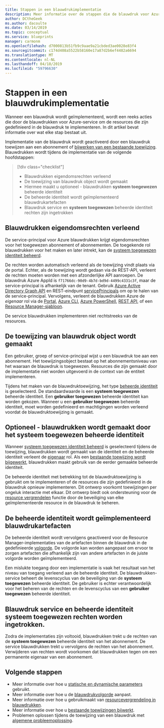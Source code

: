 ```yaml
---
title: Stappen in een blauwdrukimplementatie
description: Meer informatie over de stappen die de blauwdruk voor Azure-services doorloopt tijdens een implementatie.
author: DCtheGeek
ms.author: dacoulte
ms.date: 03/14/2019
ms.topic: conceptual
ms.service: blueprints
manager: carmonm
ms.openlocfilehash: d7000813b51fb9c9aae9a21cbded3ae0028e83f4
ms.sourcegitcommit: c174d408a5522b58160e17a87d2b6ef4482a6694
ms.translationtype: MT
ms.contentlocale: nl-NL
ms.lasthandoff: 04/18/2019
ms.locfileid: "59796630"
---
```

# <a name="stages-of-a-blueprint-deployment"></a>Stappen in een blauwdrukimplementatie

Wanneer een blauwdruk wordt geïmplementeerd, wordt een reeks acties die door de blauwdrukken voor Azure-service om de resources die zijn gedefinieerd in de blauwdruk te implementeren. In dit artikel bevat informatie over wat elke stap bestaat uit.

Implementatie van de blauwdruk wordt geactiveerd door een blauwdruk toewijzen aan een abonnement of [bijwerken van een bestaande toewijzing](../how-to/update-existing-assignments.md). Blauwdrukken wordt tijdens de implementatie van de volgende hoofdstappen:

> [!div class="checklist"]
> - Blauwdrukken eigendomsrechten verleend
> - De toewijzing van blauwdruk object wordt gemaakt
> - Hiermee maakt u optioneel - blauwdrukken **systeem toegewezen** beheerde identiteit
> - De beheerde identiteit wordt geïmplementeerd blauwdrukartefacten
> - Blauwdruk service en **systeem toegewezen** beheerde identiteit rechten zijn ingetrokken

## <a name="blueprints-granted-owner-rights"></a>Blauwdrukken eigendomsrechten verleend

De service-principal voor Azure blauwdrukken krijgt eigendomsrechten voor het toegewezen abonnement of abonnementen. De toegekende rol blauwdrukken voor het maken en later intrekt, kan de [systeem toegewezen identiteit beheerd](../../../active-directory/managed-identities-azure-resources/overview.md).

De rechten worden automatisch verleend als de toewijzing vindt plaats via de portal. Echter, als de toewijzing wordt gedaan via de REST-API, verleent de rechten moeten worden met een afzonderlijke API aanroepen. De blauwdruk Azure AppId is `f71766dc-90d9-4b7d-bd9d-4499c4331c3f`, maar de service-principal is afhankelijk van de tenant. Gebruik [Azure Active Directory Graph API](../../../active-directory/develop/active-directory-graph-api.md) en REST-eindpunt [servicePrincipals](/graph/api/resources/serviceprincipal) om op te halen van de service-principal. Vervolgens, verleent de blauwdrukken Azure de _eigenaar_ rol via de [Portal](../../../role-based-access-control/role-assignments-portal.md), [Azure CLI](../../../role-based-access-control/role-assignments-cli.md), [Azure PowerShell](../../../role-based-access-control/role-assignments-powershell.md), [REST API](../../../role-based-access-control/role-assignments-rest.md), of een [Resource Manager-sjabloon](../../../role-based-access-control/role-assignments-template.md).

De service blauwdrukken implementeren niet rechtstreeks van de resources.

## <a name="the-blueprint-assignment-object-is-created"></a>De toewijzing van blauwdruk object wordt gemaakt

Een gebruiker, groep of service-principal wijst u een blauwdruk toe aan een abonnement. Het toewijzingsobject bestaat op het abonnementsniveau van het waaraan de blauwdruk is toegewezen. Resources die zijn gemaakt door de implementatie niet worden uitgevoerd in de context van de entiteit implementeren.

Tijdens het maken van de blauwdruktoewijzing, het type [beheerde identiteit](../../../active-directory/managed-identities-azure-resources/overview.md) is geselecteerd. De standaardwaarde is een **systeem toegewezen** beheerde identiteit. Een **gebruiker toegewezen** beheerde identiteit kan worden gekozen. Wanneer u een **gebruiker toegewezen** beheerde identiteit, moet worden gedefinieerd en machtigingen worden verleend voordat de blauwdruktoewijzing is gemaakt.

## <a name="optional---blueprints-creates-system-assigned-managed-identity"></a>Optioneel - blauwdrukken wordt gemaakt door het systeem toegewezen beheerde identiteit

Wanneer [systeem toegewezen identiteit beheerd](../../../active-directory/managed-identities-azure-resources/overview.md) is geselecteerd tijdens de toewijzing, blauwdrukken wordt gemaakt van de identiteit en de beheerde identiteit verleent de [eigenaar](../../../role-based-access-control/built-in-roles.md#owner) rol. Als een [bestaande toewijzing wordt bijgewerkt](../how-to/update-existing-assignments.md), blauwdrukken maakt gebruik van de eerder gemaakte beheerde identiteit.

De beheerde identiteit met betrekking tot de blauwdruktoewijzing is gebruikt om te implementeren of de resources die zijn gedefinieerd in de blauwdruk opnieuw implementeren. Dit ontwerp voorkomt toewijzingen per ongeluk interactie met elkaar.
Dit ontwerp biedt ook ondersteuning voor de [resource vergrendelen](./resource-locking.md) functie door de beveiliging van elke geïmplementeerde resource in de blauwdruk te beheren.

## <a name="the-managed-identity-deploys-blueprint-artifacts"></a>De beheerde identiteit wordt geïmplementeerd blauwdrukartefacten

De beheerde identiteit wordt vervolgens geactiveerd voor de Resource Manager-implementaties van de artefacten binnen de blauwdruk in de gedefinieerde [volgorde](./sequencing-order.md). De volgorde kan worden aangepast om ervoor te zorgen artefacten die afhankelijk zijn van andere artefacten in de juiste volgorde worden geïmplementeerd.

Een mislukte toegang door een implementatie is vaak het resultaat van het niveau van toegang verleend aan de beheerde identiteit. De blauwdrukken-service beheert de levenscyclus van de beveiliging van de **systeem toegewezen** beheerde identiteit. De gebruiker is echter verantwoordelijk voor het beheren van de rechten en de levenscyclus van een **gebruiker toegewezen** beheerde identiteit.

## <a name="blueprint-service-and-system-assigned-managed-identity-rights-are-revoked"></a>Blauwdruk service en beheerde identiteit systeem toegewezen rechten worden ingetrokken.

Zodra de implementaties zijn voltooid, blauwdrukken trekt u de rechten van de **systeem toegewezen** beheerde identiteit van het abonnement. De service blauwdrukken trekt u vervolgens de rechten van het abonnement. Verwijderen van rechten wordt voorkomen dat blauwdrukken tegen om een permanente eigenaar van een abonnement.

## <a name="next-steps"></a>Volgende stappen

- Meer informatie over hoe u [statische en dynamische parameters](parameters.md) gebruikt.
- Meer informatie over hoe u de [blauwdrukvolgorde](sequencing-order.md) aanpast.
- Meer informatie over hoe u gebruikmaakt van [resourcevergrendeling in blauwdrukken](resource-locking.md).
- Meer informatie over hoe u [bestaande toewijzingen bijwerkt](../how-to/update-existing-assignments.md).
- Problemen oplossen tijdens de toewijzing van een blauwdruk met [algemene probleemoplossing](../troubleshoot/general.md).